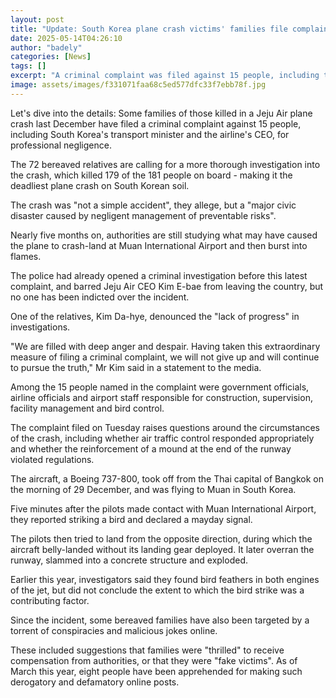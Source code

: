 ```yaml
---
layout: post
title: "Update: South Korea plane crash victims' families file complaint"
date: 2025-05-14T04:26:10
author: "badely"
categories: [News]
tags: []
excerpt: "A criminal complaint was filed against 15 people, including the transport minister, for negligence."
image: assets/images/f331071faa68c5ed577dfc33f7ebb78f.jpg
---
```


Let's dive into the details: Some families of those killed in a Jeju Air plane crash last December have filed a criminal complaint against 15 people, including South Korea's transport minister and the airline's CEO, for professional negligence.

The 72 bereaved relatives are calling for a more thorough investigation into the crash, which killed 179 of the 181 people on board - making it the deadliest plane crash on South Korean soil.

The crash was "not a simple accident", they allege, but a "major civic disaster caused by negligent management of preventable risks".

Nearly five months on, authorities are still studying what may have caused the plane to crash-land at Muan International Airport and then burst into flames.

The police had already opened a criminal investigation before this latest complaint, and barred Jeju Air CEO Kim E-bae from leaving the country, but no one has been indicted over the incident. 

One of the relatives, Kim Da-hye, denounced the "lack of progress" in investigations. 

"We are filled with deep anger and despair. Having taken this extraordinary measure of filing a criminal complaint, we will not give up and will continue to pursue the truth," Mr Kim said in a statement to the media.

Among the 15 people named in the complaint were government officials, airline officials and airport staff responsible for construction, supervision, facility management and bird control. 

The complaint filed on Tuesday raises questions around the circumstances of the crash, including whether air traffic control responded appropriately and whether the reinforcement of a mound at the end of the runway violated regulations.

The aircraft, a Boeing 737-800, took off from the Thai capital of Bangkok on the morning of 29 December, and was flying to Muan in South Korea.

Five minutes after the pilots made contact with Muan International Airport, they reported striking a bird and declared a mayday signal. 

The pilots then tried to land from the opposite direction, during which the aircraft belly-landed without its landing gear deployed. It later overran the runway, slammed into a concrete structure and exploded.

Earlier this year, investigators said they found bird feathers in both engines of the jet, but did not conclude the extent to which the bird strike was a contributing factor. 

Since the incident, some bereaved families have also been targeted by a torrent of conspiracies and malicious jokes online.

These included suggestions that families were "thrilled" to receive compensation from authorities, or that they were "fake victims". As of March this year, eight people have been apprehended for making such derogatory and defamatory online posts.

